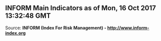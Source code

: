 ## INFORM Main Indicators as of Mon, 16 Oct 2017 13:32:48 GMT

Source: **INFORM (Index For Risk Management) - http://www.inform-index.org**